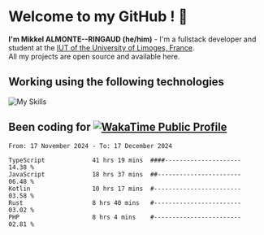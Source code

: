 # Welcome to my GitHub ! 🌃

**I'm Mikkel ALMONTE--RINGAUD (he/him)** - I'm a fullstack developer and student at the [IUT of the University of Limoges, France](https://iut.unilim.fr). \
All my projects are open source and available here.

## Working using the following technologies

![My Skills](https://skillicons.dev/icons?i=solidjs,pnpm,nodejs,ts,js,vercel,netlify,html,css,rust,astro,git,vue,md,electron,figma,github,bash,bun,cloudflare,py,tailwind,nginx,npm,tauri,vite,zig,yarn,windicss,dart,flutter,kotlin&theme=dark)

## Been coding for [![WakaTime Public Profile](https://wakatime.com/badge/user/0839e595-e07a-435c-8d59-ed95f2a3d6dd.svg?style=flat-square)](https://wakatime.com/@0839e595-e07a-435c-8d59-ed95f2a3d6dd)

<!--START_SECTION:waka-->

```plain
From: 17 November 2024 - To: 17 December 2024

TypeScript             41 hrs 19 mins  ####---------------------   14.38 %
JavaScript             18 hrs 37 mins  ##-----------------------   06.48 %
Kotlin                 10 hrs 17 mins  #------------------------   03.58 %
Rust                   8 hrs 40 mins   #------------------------   03.02 %
PHP                    8 hrs 4 mins    #------------------------   02.81 %
```

<!--END_SECTION:waka-->
